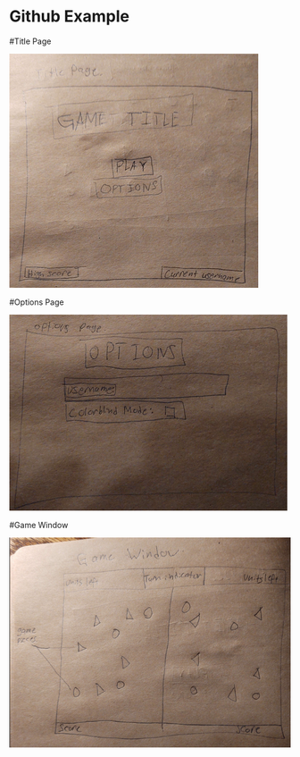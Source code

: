 # Github Example
#Title Page

![Title Page Mockup](/Images/Title.png)

#Options Page

![Title Page Mockup](/Images/Options.png)

#Game Window

![Title Page Mockup](/Images/GameWindow.png)
